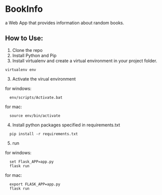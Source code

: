 # BookInfo
a Web App that provides information about random books.

## How to Use:

1. Clone the repo
2. Install Python and Pip
3. Install virtualenv and create a virtual environment in your project folder.
```
virtualenv env
```

3. Activate the virual environment

  for windows:
```
  env/scripts/Activate.bat
```
  for mac:
```
  source env/bin/activate
```

4. Install python packages specified in requirements.txt
```
  pip install -r requirements.txt
```
5. run

  for windows:
```
  set Flask_APP=app.py
  flask run
```
  for mac:
```
  export FLASK_APP=app.py
  flask run
```
